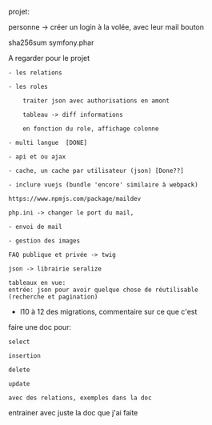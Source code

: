 



projet:

personne -> créer un login à la volée, avec leur mail 
bouton 

sha256sum symfony.phar

A regarder pour le projet

    - les relations

    - les roles

        traiter json avec authorisations en amont

        tableau -> diff informations

        en fonction du role, affichage colonne

    - multi langue  [DONE]   

    - api et ou ajax

    - cache, un cache par utilisateur (json) [Done??]

    - inclure vuejs (bundle 'encore' similaire à webpack)

    https://www.npmjs.com/package/maildev

    php.ini -> changer le port du mail, 

    - envoi de mail

    - gestion des images

    FAQ publique et privée -> twig

    json -> librairie seralize
    
    tableaux en vue:
    entrée: json pour avoir quelque chose de réutilisable
    (recherche et pagination)


- l10 à 12 des migrations, commentaire sur ce que c'est 



faire une doc pour:

    select

    insertion

    delete 

    update

    avec des relations, exemples dans la doc

entrainer avec juste la doc que j'ai faite

